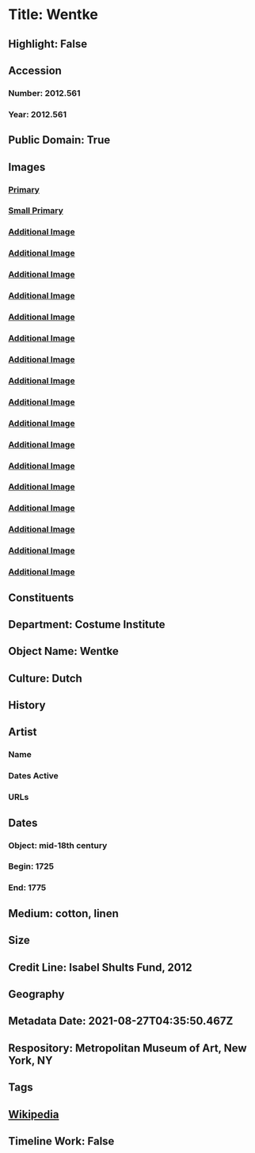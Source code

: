 # Title: Wentke
## Highlight: False
## Accession
### Number: 2012.561
### Year: 2012.561
## Public Domain: True
## Images
### [Primary](https://images.metmuseum.org/CRDImages/ci/original/DP295960.jpg)
### [Small Primary](https://images.metmuseum.org/CRDImages/ci/web-large/DP295960.jpg)
### [Additional Image](https://images.metmuseum.org/CRDImages/ci/original/DP295961.jpg)
### [Additional Image](https://images.metmuseum.org/CRDImages/ci/original/DP295962.jpg)
### [Additional Image](https://images.metmuseum.org/CRDImages/ci/original/DP295964.jpg)
### [Additional Image](https://images.metmuseum.org/CRDImages/ci/original/2012.561_F.jpg)
### [Additional Image](https://images.metmuseum.org/CRDImages/ci/original/2012.561_TQ.jpg)
### [Additional Image](https://images.metmuseum.org/CRDImages/ci/original/2012.561_S.jpg)
### [Additional Image](https://images.metmuseum.org/CRDImages/ci/original/2012.561_TQ2.jpg)
### [Additional Image](https://images.metmuseum.org/CRDImages/ci/original/2012.561_B.jpg)
### [Additional Image](https://images.metmuseum.org/CRDImages/ci/original/2012.561_d.jpg)
### [Additional Image](https://images.metmuseum.org/CRDImages/ci/original/2012.561_d2.jpg)
### [Additional Image](https://images.metmuseum.org/CRDImages/ci/original/2012.561_d3.jpg)
### [Additional Image](https://images.metmuseum.org/CRDImages/ci/original/2012.561_d4.jpg)
### [Additional Image](https://images.metmuseum.org/CRDImages/ci/original/2012.561_d5.jpg)
### [Additional Image](https://images.metmuseum.org/CRDImages/ci/original/2012.561_d6.jpg)
### [Additional Image](https://images.metmuseum.org/CRDImages/ci/original/2012.561_d7.jpg)
### [Additional Image](https://images.metmuseum.org/CRDImages/ci/original/2012.561_d8.jpg)
### [Additional Image](https://images.metmuseum.org/CRDImages/ci/original/2012.561_flat.jpg)
## Constituents
## Department: Costume Institute
## Object Name: Wentke
## Culture: Dutch
## History
## Artist
### Name
### Dates Active
### URLs
## Dates
### Object: mid-18th century
### Begin: 1725
### End: 1775
## Medium: cotton, linen
## Size
## Credit Line: Isabel Shults Fund, 2012
## Geography
## Metadata Date: 2021-08-27T04:35:50.467Z
## Respository: Metropolitan Museum of Art, New York, NY
## Tags
## [Wikipedia](https://www.wikidata.org/wiki/Q99810123)
## Timeline Work: False